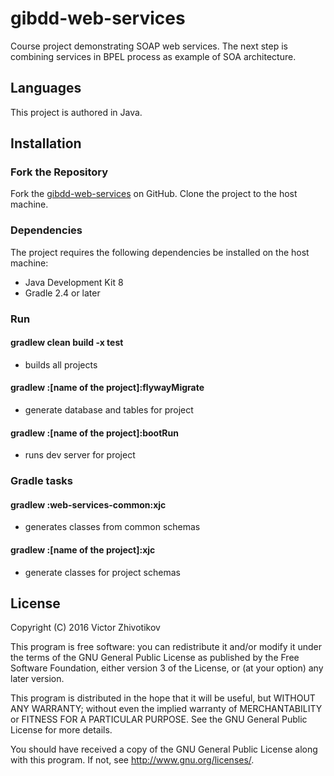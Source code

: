 # gibdd-web-services

Course project demonstrating SOAP web services. The next step is combining services in BPEL process as example of SOA architecture.

## Languages

This project is authored in Java.

## Installation

### Fork the Repository

Fork the [gibdd-web-services](https://github.com/deathman92/gibdd-web-services) on GitHub.  Clone the project to the host machine.

### Dependencies

The project requires the following dependencies be installed on the host machine:

* Java Development Kit 8
* Gradle 2.4 or later

### Run

#### gradlew clean build -x test

* builds all projects

#### gradlew :[name of the project]:flywayMigrate

* generate database and tables for project

#### gradlew :[name of the project]:bootRun

* runs dev server for project

### Gradle tasks

#### gradlew :web-services-common:xjc

* generates classes from common schemas

#### gradlew :[name of the project]:xjc

* generate classes for project schemas

## License

Copyright (C) 2016  Victor Zhivotikov

This program is free software: you can redistribute it and/or modify
it under the terms of the GNU General Public License as published by
the Free Software Foundation, either version 3 of the License, or
(at your option) any later version.

This program is distributed in the hope that it will be useful,
but WITHOUT ANY WARRANTY; without even the implied warranty of
MERCHANTABILITY or FITNESS FOR A PARTICULAR PURPOSE.  See the
GNU General Public License for more details.

You should have received a copy of the GNU General Public License
along with this program.  If not, see <http://www.gnu.org/licenses/>.
